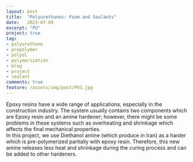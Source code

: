 ```yaml
---
layout: post
title:  "Polyurethanes: Foam and Sealants"
date:   2023-07-09
excerpt: "PU"
project: true
tag:
- polyurethane 
- prepolymer
- polyol
- polymerization
- blog
- project
- sealant
comments: true
feature: /assets/img/post/PU1.jpg
---
```


Epoxy resins have a wide range of applications, especially in the construction industry. The system usually contains two components which are Epoxy resin and an amine hardener; however, there might be some problems in these systems such as overheating and shrinkage which affects the final mechanical properties.<br>
In this project, we use Diethanol amine (which produce in Iran) as a harder which is pre-polymerized partially with epoxy resin. Therefore, this new amine releases less heat and shrinkage during the curing process and can be added to other hardeners.


